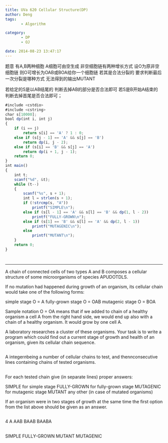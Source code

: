 ```yaml
---
title: UVa 620 Cellular Structure(DP)
author: Deng
tags: 
       - Algorithm

category: 
       - DP
       - OJ

date: 2014-08-23 13:47:17
---
```

题意 有A,B两种细胞 A细胞可由空生成 非空细胞链有两种增长方式 设O为原非空细胞链 则O可增长为OAB或BOA给你一个细胞链 若其是合法分裂的 要求判断最后一次分裂是哪种方式 无法得到的输出MUTANT

若给定的S是以AB结尾的 判断去掉AB的部分是否合法即可 若S是B开始A结束的 判断去掉首尾是否合法即可；

```js 
#include <cstdio>  
#include <cstring>  
char s[10000];  
bool dp(int i, int j)  
{  
    if (i == j)  
        return s[i] == 'A' ? 1 : 0;  
    else if (s[j - 1] == 'A' && s[j] == 'B')  
        return dp(i, j - 2);  
    else if (s[i] == 'B' && s[j] == 'A')  
        return dp(i + 1, j - 1);  
    return 0;  
}  
int main()  
{  
    int t;  
    scanf("%d", &t);  
    while (t--)  
    {  
        scanf("%s", s + 1);  
        int l = strlen(s + 1);  
        if (!strcmp(s, "A"))  
            printf("SIMPLE\n");  
        else if (s[l - 1] == 'A' && s[l] == 'B' && dp(1, l - 2))  
            printf("FULLY-GROWN\n");  
        else if (s[1] == 'B' && s[l] == 'A' && dp(2, l - 1))  
            printf("MUTAGENIC\n");  
        else  
            printf("MUTANT\n");  
    }  
    return 0;  
}
```

#

****

A chain of connected cells of two types A and B composes a cellular structure of some microorganisms of species APUDOTDLS.

If no mutation had happened during growth of an organism, its cellular chain would take one of the following forms:

simple stage O = A fully-grown stage O = OAB mutagenic stage O = BOA

Sample notation O = OA means that if we added to chain of a healthy organism a cell A from the right hand side, we would end up also with a chain of a healthy organism. It would grow by one cell A.

A laboratory researches a cluster of these organisms. Your task is to write a program which could find out a current stage of growth and health of an organism, given its cellular chain sequence.

##

A integer*n*being a number of cellular chains to test, and then*n*consecutive lines containing chains of tested organisms.

##

For each tested chain give (in separate lines) proper answers:

SIMPLE for simple stage FULLY-GROWN for fully-grown stage MUTAGENIC for mutagenic stage MUTANT any other (in case of mutated organisms)

If an organism were in two stages of growth at the same time the first option from the list above should be given as an answer.

##

4 A AAB BAAB BAABA

##

SIMPLE FULLY-GROWN MUTANT MUTAGENIC